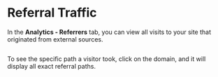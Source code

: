 # Referral Traffic

In the **Analytics - Referrers** tab, you can view all visits to your site that originated from external sources.

![]()

To see the specific path a visitor took, click on the domain, and it will display all exact referral paths.

![]()
